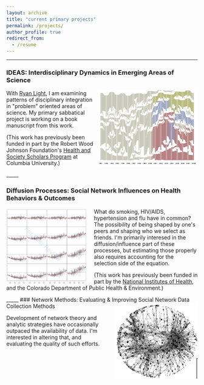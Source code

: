 ```yaml
---
layout: archive
title: "current primary projects"
permalink: /projects/
author_profile: true
redirect_from:
  - /resume
---
```

_____

### IDEAS: Interdisciplinary Dynamics in Emerging Areas of Science
<img align="right" src="../images/PO_alluvial.png" height="200px;"/>

With [Ryan Light](https://sociology.uoregon.edu/profile/light/), I am examining patterns of disciplinary integration in "problem" oriented areas of science. My primary sabbatical project is working on a book manuscript from this work.

(This work has previously been funded in part by the Robert Wood Johnson Foundation's [Health and Society Scholars Program](http://www.healthandsocietyscholars.org/) at Columbia University.)

<div style="clear:both;"></div>
_____

### Diffusion Processes: Social Network Influences on Health Behaviors & Outcomes
<img style="float:left; padding-right: 20px" src="../images/JHSB_4by4.png" height="200px;"/>

What do smoking, HIV/AIDS, hypertension and flu have in common? The possibility of being shaped by one's peers and shaping who we select as friends. I'm primarily interesed in the diffusion/influence part of these processes, but estimating those properly also requires accounting for the selection side of the equation. 

(This work has previously been funded in part by the [National Institutes of Health](https://www.lrp.nih.gov/eligibility-programs#ex-disparities-content), and the Colorado Department of Public Health & Environment.)

<div style="clear:both;"></div>
_____
### Network Methods: Evaluating & Improving Social Network Data Collection Methods
<img style="float:right; padding-left: 20px" src="../images/FM_sample.png" height="200px;"/>

Development of network theory and analytic strategies have occasionally outpaced the availability of data. I'm interested in altering that, and evaluating the quality of such efforts.
